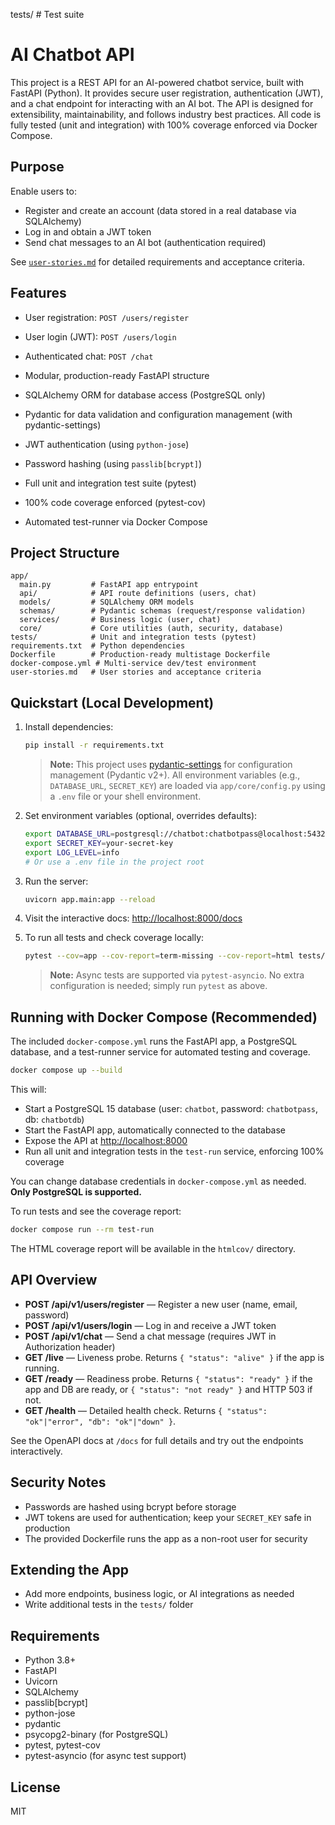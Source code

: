 tests/            # Test suite

# AI Chatbot API


This project is a REST API for an AI-powered chatbot service, built with FastAPI (Python). It provides secure user registration, authentication (JWT), and a chat endpoint for interacting with an AI bot. The API is designed for extensibility, maintainability, and follows industry best practices. All code is fully tested (unit and integration) with 100% coverage enforced via Docker Compose.

## Purpose


Enable users to:
- Register and create an account (data stored in a real database via SQLAlchemy)
- Log in and obtain a JWT token
- Send chat messages to an AI bot (authentication required)

See [`user-stories.md`](user-stories.md) for detailed requirements and acceptance criteria.

## Features

- User registration: `POST /users/register`
- User login (JWT): `POST /users/login`
- Authenticated chat: `POST /chat`

- Modular, production-ready FastAPI structure
- SQLAlchemy ORM for database access (PostgreSQL only)
- Pydantic for data validation and configuration management (with pydantic-settings)
- JWT authentication (using `python-jose`)
- Password hashing (using `passlib[bcrypt]`)
- Full unit and integration test suite (pytest)
- 100% code coverage enforced (pytest-cov)
- Automated test-runner via Docker Compose

## Project Structure

```
app/
  main.py         # FastAPI app entrypoint
  api/            # API route definitions (users, chat)
  models/         # SQLAlchemy ORM models
  schemas/        # Pydantic schemas (request/response validation)
  services/       # Business logic (user, chat)
  core/           # Core utilities (auth, security, database)
tests/            # Unit and integration tests (pytest)
requirements.txt  # Python dependencies
Dockerfile        # Production-ready multistage Dockerfile
docker-compose.yml # Multi-service dev/test environment
user-stories.md   # User stories and acceptance criteria
```


## Quickstart (Local Development)


1. Install dependencies:
   ```bash
   pip install -r requirements.txt
   ```
   
   > **Note:** This project uses [pydantic-settings](https://pydantic-docs.helpmanual.io/usage/pydantic_settings/) for configuration management (Pydantic v2+). All environment variables (e.g., `DATABASE_URL`, `SECRET_KEY`) are loaded via `app/core/config.py` using a `.env` file or your shell environment.


2. Set environment variables (optional, overrides defaults):
   ```bash
   export DATABASE_URL=postgresql://chatbot:chatbotpass@localhost:5432/chatbotdb
   export SECRET_KEY=your-secret-key
   export LOG_LEVEL=info
   # Or use a .env file in the project root
   ```

3. Run the server:
   ```bash
   uvicorn app.main:app --reload
   ```

4. Visit the interactive docs: [http://localhost:8000/docs](http://localhost:8000/docs)

5. To run all tests and check coverage locally:
   ```bash
   pytest --cov=app --cov-report=term-missing --cov-report=html tests/unit tests/integration
   ```
   > **Note:** Async tests are supported via `pytest-asyncio`. No extra configuration is needed; simply run `pytest` as above.


## Running with Docker Compose (Recommended)

The included `docker-compose.yml` runs the FastAPI app, a PostgreSQL database, and a test-runner service for automated testing and coverage.

```bash
docker compose up --build
```

This will:
- Start a PostgreSQL 15 database (user: `chatbot`, password: `chatbotpass`, db: `chatbotdb`)
- Start the FastAPI app, automatically connected to the database
- Expose the API at [http://localhost:8000](http://localhost:8000)
- Run all unit and integration tests in the `test-run` service, enforcing 100% coverage

You can change database credentials in `docker-compose.yml` as needed. **Only PostgreSQL is supported.**

To run tests and see the coverage report:
```bash
docker compose run --rm test-run
```
The HTML coverage report will be available in the `htmlcov/` directory.

## API Overview

- **POST /api/v1/users/register** — Register a new user (name, email, password)
- **POST /api/v1/users/login** — Log in and receive a JWT token
- **POST /api/v1/chat** — Send a chat message (requires JWT in Authorization header)
- **GET /live** — Liveness probe. Returns `{ "status": "alive" }` if the app is running.
- **GET /ready** — Readiness probe. Returns `{ "status": "ready" }` if the app and DB are ready, or `{ "status": "not ready" }` and HTTP 503 if not.
- **GET /health** — Detailed health check. Returns `{ "status": "ok"|"error", "db": "ok"|"down" }`.

See the OpenAPI docs at `/docs` for full details and try out the endpoints interactively.


## Security Notes

- Passwords are hashed using bcrypt before storage
- JWT tokens are used for authentication; keep your `SECRET_KEY` safe in production
- The provided Dockerfile runs the app as a non-root user for security


## Extending the App

- Add more endpoints, business logic, or AI integrations as needed
- Write additional tests in the `tests/` folder

## Requirements


- Python 3.8+
- FastAPI
- Uvicorn
- SQLAlchemy
- passlib[bcrypt]
- python-jose
- pydantic
- psycopg2-binary (for PostgreSQL)
- pytest, pytest-cov
- pytest-asyncio (for async test support)

## License

MIT
